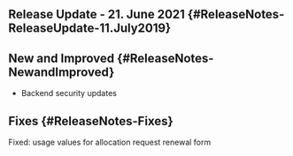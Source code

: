 Release Update - 21. June 2021 {#ReleaseNotes-ReleaseUpdate-11.July2019}
------------------------------

New and Improved {#ReleaseNotes-NewandImproved}
----------------

-   Backend security updates

Fixes {#ReleaseNotes-Fixes}
-----

Fixed: usage values for allocation request renewal form
